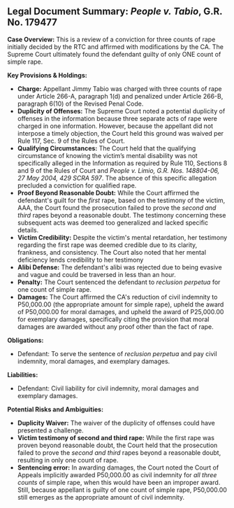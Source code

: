 ## Legal Document Summary: *People v. Tabio*, G.R. No. 179477

**Case Overview:** This is a review of a conviction for three counts of rape initially decided by the RTC and affirmed with modifications by the CA. The Supreme Court ultimately found the defendant guilty of only ONE count of simple rape.

**Key Provisions & Holdings:**

*   **Charge:** Appellant Jimmy Tabio was charged with three counts of rape under Article 266-A, paragraph 1(d) and penalized under Article 266-B, paragraph 6(10) of the Revised Penal Code.
*   **Duplicity of Offenses:** The Supreme Court noted a potential duplicity of offenses in the information because three separate acts of rape were charged in one information. However, because the appellant did not interpose a timely objection, the Court held this ground was waived per Rule 117, Sec. 9 of the Rules of Court.
*   **Qualifying Circumstances:** The Court held that the qualifying circumstance of knowing the victim’s mental disability was not specifically alleged in the Information as required by Rule 110, Sections 8 and 9 of the Rules of Court and *People v. Limio, G.R. Nos. 148804-06, 27 May 2004, 429 SCRA 597*. The absence of this specific allegation precluded a conviction for qualified rape.
*   **Proof Beyond Reasonable Doubt:** While the Court affirmed the defendant's guilt for the *first* rape, based on the testimony of the victim, AAA, the Court found the prosecution failed to prove the *second and third* rapes beyond a reasonable doubt. The testimony concerning these subsequent acts was deemed too generalized and lacked specific details.
*   **Victim Credibility:** Despite the victim's mental retardation, her testimony regarding the first rape was deemed credible due to its clarity, frankness, and consistency. The Court also noted that her mental deficiency lends credibility to her testimony
*   **Alibi Defense:** The defendant's alibi was rejected due to being evasive and vague and could be traversed in less than an hour.
*   **Penalty:** The Court sentenced the defendant to *reclusion perpetua* for one count of simple rape.
*   **Damages:** The Court affirmed the CA's reduction of civil indemnity to P50,000.00 (the appropriate amount for simple rape), upheld the award of P50,000.00 for moral damages, and upheld the award of P25,000.00 for exemplary damages, specifically citing the provision that moral damages are awarded without any proof other than the fact of rape.

**Obligations:**

*   Defendant: To serve the sentence of *reclusion perpetua* and pay civil indemnity, moral damages, and exemplary damages.

**Liabilities:**

*   Defendant: Civil liability for civil indemnity, moral damages and exemplary damages.

**Potential Risks and Ambiguities:**

*   **Duplicity Waiver:** The waiver of the duplicity of offenses could have presented a challenge.
*   **Victim testimony of second and third rape:** While the first rape was proven beyond reasonable doubt, the Court held that the prosecution failed to prove the *second and third* rapes beyond a reasonable doubt, resulting in only one count of rape.
*   **Sentencing error:** In awarding damages, the Court noted the Court of Appeals implicitly awarded P50,000.00 as civil indemnity for *all three counts* of simple rape, when this would have been an improper award. Still, because appellant is guilty of one count of simple rape, P50,000.00 still emerges as the appropriate amount of civil indemnity.
